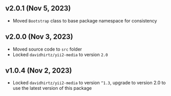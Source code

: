 ## v2.0.1 (Nov 5, 2023)

- Moved `Bootstrap` class to base package namespace for consistency

## v2.0.0 (Nov 3, 2023)

- Moved source code to `src` folder
- Locked `davidhirtz/yii2-media` to version `2.0`

## v1.0.4 (Nov 2, 2023)

- Locked `davidhirtz/yii2-media` to version `^1.3`, upgrade to version 2.0 to use the latest version of this package